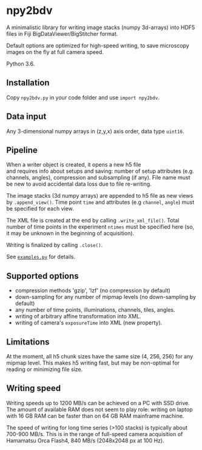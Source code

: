 # npy2bdv
 A minimalistic library for writing image stacks (numpy 3d-arrays) into HDF5 files in 
 Fiji BigDataViewer/BigStitcher format.
 
 Default options are optimized for high-speed writing, 
 to save microscopy images on the fly at full camera speed.
 
 Python 3.6.
 
 ## Installation
 Copy `npy2bdv.py` in your code folder and use `import npy2bdv`.
 
 ## Data input
 Any 3-dimensional numpy arrays in (z,y,x) axis order, 
 data type `uint16`.
 
 ## Pipeline
 When a writer object is created, it opens a new h5 file  
 and requires info about setups and saving: 
 number of setup attributes (e.g. channels, angles), compression and subsampling (if any). 
 File name must be new to avoid accidental data loss due to file re-writing.
 
 The image stacks (3d numpy arrays) are appended to h5 file 
 as new views by `.append_view()`. 
 Time point `time` and attributes (e.g `channel`, `angle`) must be specified 
 for each view.
 
 The XML file is created at the end by calling `.write_xml_file()`.
 Total number of time points in the experiment `ntimes` 
 must be specified here (so, it may be unknown in the beginning of acquisition).
  
 Writing is finalized by calling `.close()`.
 
 See [`examples.py`](examples.py) for details.
 
 ## Supported options
 * compression methods 'gzip', 'lzf' (no compression by default)
 * down-sampling for any number of mipmap levels (no down-sampling by default)
 * any number of time points, illuminations, channels, tiles, angles.
 * writing of arbitrary affine transformation into XML.
 * writing of camera's `exposureTime` into XML (new property).
 
 ## Limitations
 At the moment, all h5 chunk sizes have the same size 
 (4, 256, 256) for any mipmap level. 
 This makes h5 writing fast, but may be non-optimal for reading 
 or minimizing file size.
 
 ## Writing speed
Writing speeds up to 1200 MB/s can be achieved on a PC with SSD drive. 
The amount of available RAM does not seem to play role: 
writing on laptop with 16 GB RAM can be faster than on 64 GB RAM mainframe machine.

The speed of writing for long time series (>100 stacks) is typically about 700-900 MB/s. This is in the range of full-speed camera acquisition 
of Hamamatsu Orca Flash4, 840 MB/s (2048x2048 px at 100 Hz).
